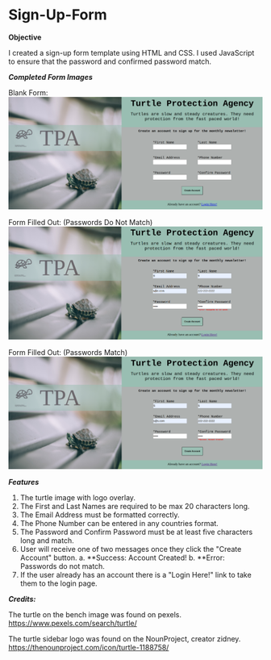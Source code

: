 # Sign-Up-Form

**Objective**

I created a sign-up form template using HTML and CSS. I used JavaScript to ensure that the password and confirmed password match.

***Completed Form Images***

Blank Form:
![](images/form.png)

Form Filled Out: (Passwords Do Not Match)
![](images/error.png)

Form Filled Out: (Passwords Match)
![](images/created.png)

***Features***

1. The turtle image with logo overlay.
2. The First and Last Names are required to be max 20 characters long.
3. The Email Address must be formatted correctly.
4. The Phone Number can be entered in any countries format.
5. The Password and Confirm Password must be at least five characters long and match. 
6. User will receive one of two messages once they click the "Create Account" button. 
    a. **Success: Account Created!
    b. **Error: Passwords do not match.
7. If the user already has an account there is a "Login Here!" link to take them to the login page.

***Credits:***

The turtle on the bench image was found on pexels.
https://www.pexels.com/search/turtle/

The turtle sidebar logo was found on the NounProject, creator zidney. 
https://thenounproject.com/icon/turtle-1188758/
